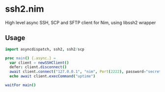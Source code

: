 # ssh2.nim
High level async SSH, SCP and SFTP client for Nim, using libssh2 wrapper

## Usage
```nim
import asyncdispatch, ssh2, ssh2/scp

proc main() {.async.} =
  var client = newSSHClient()
  defer: client.disconnect()
  await client.connect("127.0.0.1", "nim", Port(2222), password="secret")
  echo await client.execCommand("uptime")

waitFor main()
```

